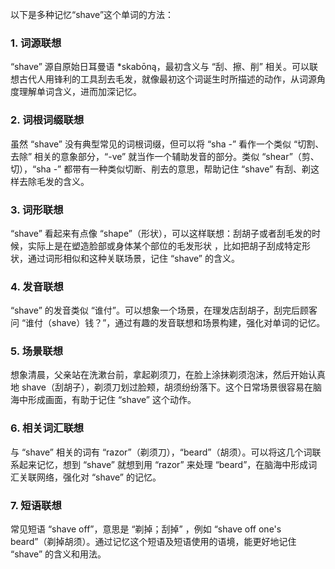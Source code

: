 以下是多种记忆“shave”这个单词的方法：

### 1. 词源联想
“shave” 源自原始日耳曼语 *skabōną，最初含义与 “刮、擦、削” 相关。可以联想古代人用锋利的工具刮去毛发，就像最初这个词诞生时所描述的动作，从词源角度理解单词含义，进而加深记忆。

### 2. 词根词缀联想
虽然 “shave” 没有典型常见的词根词缀，但可以将 “sha -” 看作一个类似 “切割、去除” 相关的意象部分，“-ve” 就当作一个辅助发音的部分。类似 “shear”（剪、切），“sha -” 都带有一种类似切断、削去的意思，帮助记住 “shave” 有刮、剃这样去除毛发的含义。

### 3. 词形联想
“shave” 看起来有点像 “shape”（形状），可以这样联想：刮胡子或者刮毛发的时候，实际上是在塑造脸部或身体某个部位的毛发形状 ，比如把胡子刮成特定形状，通过词形相似和这种关联场景，记住 “shave” 的含义。

### 4. 发音联想
“shave” 的发音类似 “谁付”。可以想象一个场景，在理发店刮胡子，刮完后顾客问 “谁付（shave）钱？”，通过有趣的发音联想和场景构建，强化对单词的记忆。

### 5. 场景联想
想象清晨，父亲站在洗漱台前，拿起剃须刀，在脸上涂抹剃须泡沫，然后开始认真地 shave（刮胡子），剃须刀划过脸颊，胡须纷纷落下。这个日常场景很容易在脑海中形成画面，有助于记住 “shave” 这个动作。

### 6. 相关词汇联想
与 “shave” 相关的词有 “razor”（剃须刀），“beard”（胡须）。可以将这几个词联系起来记忆，想到 “shave” 就想到用 “razor” 来处理 “beard”，在脑海中形成词汇关联网络，强化对 “shave” 的记忆。

### 7. 短语联想
常见短语 “shave off”，意思是 “剃掉；刮掉” ，例如 “shave off one's beard”（剃掉胡须）。通过记忆这个短语及短语使用的语境，能更好地记住 “shave” 的含义和用法。 